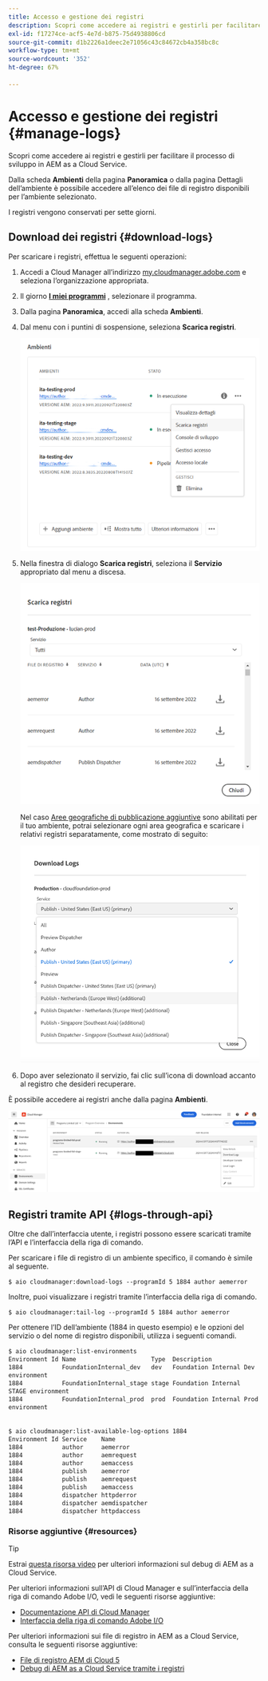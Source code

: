 ```yaml
---
title: Accesso e gestione dei registri
description: Scopri come accedere ai registri e gestirli per facilitare il processo di sviluppo in AEM as a Cloud Service.
exl-id: f17274ce-acf5-4e7d-b875-75d4938806cd
source-git-commit: d1b2226a1deec2e71056c43c84672cb4a358bc8c
workflow-type: tm+mt
source-wordcount: '352'
ht-degree: 67%

---
```



# Accesso e gestione dei registri {#manage-logs}

Scopri come accedere ai registri e gestirli per facilitare il processo di sviluppo in AEM as a Cloud Service.

Dalla scheda **Ambienti** della pagina **Panoramica** o dalla pagina Dettagli dell’ambiente è possibile accedere all’elenco dei file di registro disponibili per l’ambiente selezionato.

I registri vengono conservati per sette giorni.

## Download dei registri {#download-logs}

Per scaricare i registri, effettua le seguenti operazioni:

1. Accedi a Cloud Manager all’indirizzo [my.cloudmanager.adobe.com](https://my.cloudmanager.adobe.com/) e seleziona l’organizzazione appropriata.

1. Il giorno **[I miei programmi](/help/implementing/cloud-manager/navigation.md#my-programs)** , selezionare il programma.

1. Dalla pagina **Panoramica**, accedi alla scheda **Ambienti**.

1. Dal menu con i puntini di sospensione, seleziona **Scarica registri**.

   ![Voce di menu Scarica registri](assets/download-logs1.png)

1. Nella finestra di dialogo **Scarica registri**, seleziona il **Servizio** appropriato dal menu a discesa.

   ![Finestra di dialogo Scarica registri](assets/download-preview.png)

   Nel caso [Aree geografiche di pubblicazione aggiuntive](/help/operations/additional-publish-regions.md) sono abilitati per il tuo ambiente, potrai selezionare ogni area geografica e scaricare i relativi registri separatamente, come mostrato di seguito:

   ![Scarica registri per altre aree geografiche di pubblicazione](assets/download-publish-region-logs.png)

1. Dopo aver selezionato il servizio, fai clic sull’icona di download accanto al registro che desideri recuperare.

È possibile accedere ai registri anche dalla pagina **Ambienti**.

![Registri dalla schermata Ambienti](assets/download-logs.png)

## Registri tramite API {#logs-through-api}

Oltre che dall’interfaccia utente, i registri possono essere scaricati tramite l’API e l’interfaccia della riga di comando.

Per scaricare i file di registro di un ambiente specifico, il comando è simile al seguente.

```shell
$ aio cloudmanager:download-logs --programId 5 1884 author aemerror
```

Inoltre, puoi visualizzare i registri tramite l’interfaccia della riga di comando.

```shell
$ aio cloudmanager:tail-log --programId 5 1884 author aemerror
```

Per ottenere l’ID dell’ambiente (1884 in questo esempio) e le opzioni del servizio o del nome di registro disponibili, utilizza i seguenti comandi.

```shell
$ aio cloudmanager:list-environments
Environment Id Name                     Type  Description                          
1884           FoundationInternal_dev   dev   Foundation Internal Dev environment  
1884           FoundationInternal_stage stage Foundation Internal STAGE environment
1884           FoundationInternal_prod  prod  Foundation Internal Prod environment
 
 
$ aio cloudmanager:list-available-log-options 1884
Environment Id Service    Name         
1884           author     aemerror     
1884           author     aemrequest   
1884           author     aemaccess    
1884           publish    aemerror     
1884           publish    aemrequest   
1884           publish    aemaccess    
1884           dispatcher httpderror   
1884           dispatcher aemdispatcher
1884           dispatcher httpdaccess
```

### Risorse aggiuntive {#resources}

>[!TIP]
>
>Estrai [questa risorsa video](https://app.frame.io/reviews/28cdf463-b7fc-443b-a54a-93cb7da6567e/dbf158f1-568b-4efc-8fbc-3b241561cbab) per ulteriori informazioni sul debug di AEM as a Cloud Service.

Per ulteriori informazioni sull’API di Cloud Manager e sull’interfaccia della riga di comando Adobe I/O, vedi le seguenti risorse aggiuntive:

* [Documentazione API di Cloud Manager](https://developer.adobe.com/experience-cloud/cloud-manager/)
* [Interfaccia della riga di comando Adobe I/O](https://github.com/adobe/aio-cli-plugin-cloudmanager)

Per ulteriori informazioni sui file di registro in AEM as a Cloud Service, consulta le seguenti risorse aggiuntive:

* [File di registro AEM di Cloud 5](https://experienceleague.adobe.com/docs/experience-manager-learn/cloud-service/expert-resources/cloud-5/cloud5-aem-log-files.html)
* [Debug di AEM as a Cloud Service tramite i registri](https://experienceleague.adobe.com/docs/experience-manager-learn/cloud-service/debugging/debugging-aem-as-a-cloud-service/logs.html?lang=it)
